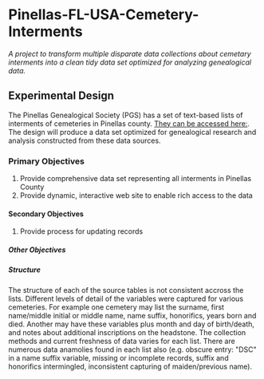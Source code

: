 # Pinellas-FL-USA-Cemetery-Interments
*A project to transform multiple disparate data collections about cemetary interments into a clean tidy data set optimized for analyzing genealogical data.*
## Experimental Design
The Pinellas Genealogical Society (PGS) has a set of text-based lists of interments of cemeteries in Pinellas county.  [They can be accessed here:](http://www.rootsweb.ancestry.com/~flpgs/pgs-cemetery-indexes.htm).
The design will produce a data set optimized for genealogical research and analysis constructed from these data sources.
### Primary Objectives
1. Provide comprehensive data set representing all interments in Pinellas County
2. Provide dynamic, interactive web site to enable rich access to the data

#### Secondary Objectives
1. Provide process for updating records

##### Other Objectives

##### Structure
The structure of each of the source tables is not consistent accross the lists. Different levels of detail of the variables were captured for various cemeteries.  For example one cemetery may list the surname, first name/middle initial or middle name, name suffix, honorifics, years born and died.  Another may have these variables plus month and day of birth/death, and notes about additional inscriptions on the headstone.  The collection methods and current freshness of data varies for each list.  There are numerous data anamolies found in each list also (e.g. obscure entry: "DSC" in a name suffix variable, missing or incomplete records, suffix and honorifics intermingled, inconsistent capturing of maiden/previous name).

